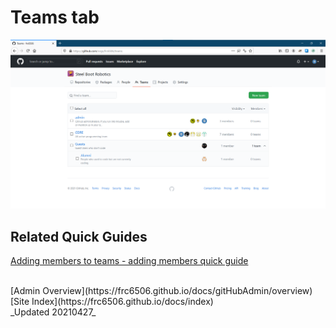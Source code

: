 # Teams tab

![Organization Teams tab](gitHubOrgTeamPage.png)

## Related Quick Guides
[Adding members to teams - adding members quick guide](quickGuides/membersQuickSetup.md)

<br>
[Admin Overview](https://frc6506.github.io/docs/gitHubAdmin/overview)
[Site Index](https://frc6506.github.io/docs/index)
<br>
_Updated 20210427_

